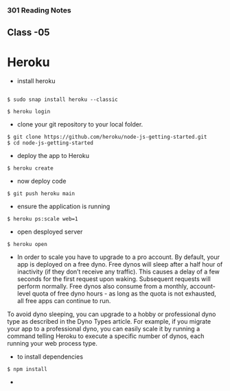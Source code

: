 
### 301 Reading Notes

## Class -05


# Heroku

- install heroku

```

$ sudo snap install heroku --classic

$ heroku login

```

- clone your git repository to your local folder.

```
$ git clone https://github.com/heroku/node-js-getting-started.git
$ cd node-js-getting-started

```

- deploy the app to Heroku

```
$ heroku create
```

- now deploy code

```
$ git push heroku main

```

- ensure the application is running

```
$ heroku ps:scale web=1
```

- open desployed server

```
$ heroku open
```

- In order to scale you have to upgrade to a pro account. By default, your app is deployed on a free dyno. Free dynos will sleep after a half hour of inactivity (if they don’t receive any traffic). This causes a delay of a few seconds for the first request upon waking. Subsequent requests will perform normally. Free dynos also consume from a monthly, account-level quota of free dyno hours - as long as the quota is not exhausted, all free apps can continue to run.

To avoid dyno sleeping, you can upgrade to a hobby or professional dyno type as described in the Dyno Types article. For example, if you migrate your app to a professional dyno, you can easily scale it by running a command telling Heroku to execute a specific number of dynos, each running your web process type.

- to install dependencies 

```
$ npm install
```

- 

